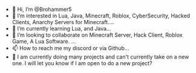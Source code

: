 - 👋 Hi, I’m @Brohammer5
- 👀 I’m interested in Lua, Java, Minecraft, Roblox, CyberSecurity, Hacked Clients, Anarchy Servers for Minecraft....
- 🌱 I’m currently learning Lua, and Java...
- 💞️ I’m looking to collaborate on Minecraft Server, Hack Client, Roblox Game, A Lua Software. ...
- 📫 How to reach me my discord or via Github...
- 👊 I am currently doing many projects and can't currently take on a new one. I will let you know if I am open to do a new project?
